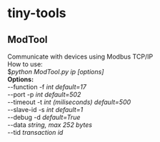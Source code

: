 # tiny-tools
## ModTool
Communicate with devices using Modbus TCP/IP  
How to use:  
    $*python ModTool.py ip [options]*  
  **Options:**  
    --function  -f  *int  default=17*  
    --port      -p  *int  default=502*  
    --timeout   -t  *int (miliseconds)  default=500*  
    --slave-id  -s  *int  default=1*  
    --debug     -d  *default=True*  
    --data          *string, max 252 bytes*    
    --tid           *transaction id*    
